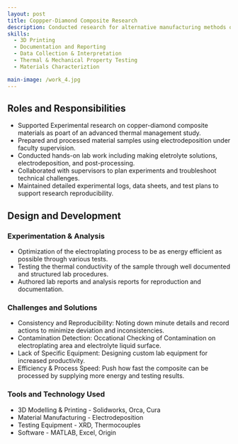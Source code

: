 ```yaml
---
layout: post
title: Coppper-Diamond Composite Research
description: Conducted research for alternative manufacturing methods of copper-diamond composites to be used as powerful heatsinks. Designed custom lab equipment to streamline testing and production. 
skills: 
  - 3D Printing
  - Documentation and Reporting
  - Data Collection & Interpretation
  - Thermal & Mechanical Property Testing
  - Materials Characteriztion

main-image: /work_4.jpg
---
```


## Roles and Responsibilities
- Supported Experimental research on copper-diamond composite materials as poart of an advanced thermal management study.
- Prepared and processed material samples using electrodeposition under faculty supervision.
- Conducted hands-on lab work including making eletrolyte solutions, electrodeposition, and post-processing.
- Collaborated with supervisors to plan experiments and troubleshoot technical challenges.
- Maintained detailed experimental logs, data sheets, and test plans to support research reproducibility.

## Design and Development

### Experimentation & Analysis
- Optimization of the electroplating process to be as energy efficient as possible through various tests.
- Testing the thermal conductivity of the sample through well documented and structured lab procedures.
- Authored lab reports and analysis reports for reproduction and documentation.

### Challenges and Solutions
- Consistency and Reproducibility: Noting down minute details and record actions to minimize deviation and inconsistencies.
- Contamination Detection: Occational Checking of Contamination on electroplating area and electrolyte liquid surface.
- Lack of Specific Equipment: Designing custom lab equipment for increased productivity.
- Efficiency & Process Speed: Push how fast the composite can be processed by supplying more energy and testing results.

### Tools and Technology Used
- 3D Modelling & Printing - Solidworks, Orca, Cura
- Material Manufacturing - Electrodeposition
- Testing Equipment - XRD, Thermocouples
- Software - MATLAB, Excel, Origin
